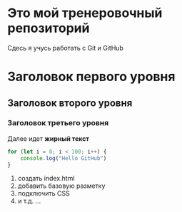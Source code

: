 # Это мой тренеровочный репозиторий
Сдесь я учусь работать с Git и GitHub

# Заголовок первого уровня

## Заголовок второго уровня

### Заголовок третьего уровня

Далее идет **жирный текст**

```javascript
for (let i = 0; i < 100; i++) {
	console.log("Hello GitHub")
}
```

1. создать index.html
2. добавить базовую разметку
3. подключить CSS
4. и т.д. ...
